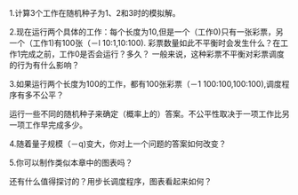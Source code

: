 1.计算3个工作在随机种子为1、2和3时的模拟解。

2.现在运行两个具体的工作：每个长度为10,但是一个（工作0)只有一张彩票，另一个（工作1)有100张（－l 10:1,10:100).
彩票数量如此不平衡时会发生什么？在工作1完成之前，工作0是否会运行？多久？
一般来说，这种彩票不平衡对彩票调度的行为有什么影响？

3.如果运行两个长度为100的工作，都有100张彩票（－1 100:100,100:100),调度程序有多不公平？

运行一些不同的随机种子来确定（概率上的）答案。不公平性取决于一项工作比另一项工作早完成多少。

4.随着量子规模（－q)变大，你对上一个问题的答案如何改变？

5.你可以制作类似本章中的图表吗？

还有什么值得探讨的？用步长调度程序，图表看起来如何？
